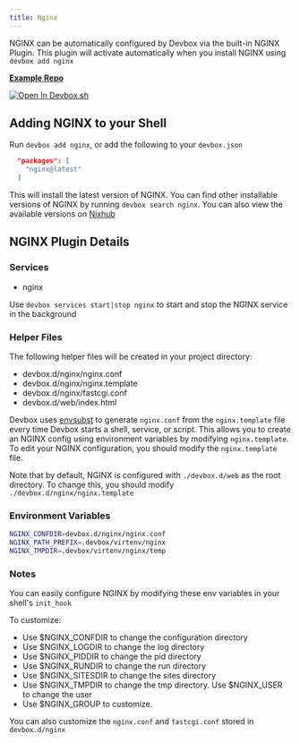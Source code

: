```yaml
---
title: Nginx
---
```


NGINX can be automatically configured by Devbox via the built-in NGINX Plugin. This plugin will activate automatically when you install NGINX using `devbox add nginx`

[**Example Repo**](https://github.com/jetify-com/devbox/tree/main/examples/servers/nginx)

[![Open In Devbox.sh](https://www.jetify.com/img/devbox/open-in-devbox.svg)](https://devbox.sh/open/templates/nginx)

## Adding NGINX to your Shell

Run `devbox add nginx`, or add the following to your `devbox.json`

```json
  "packages": [
    "nginx@latest"
  ]
```

This will install the latest version of NGINX. You can find other installable versions of NGINX by running `devbox search nginx`. You can also view the available versions on [Nixhub](https://www.nixhub.io/packages/nginx)

## NGINX Plugin Details

### Services
* nginx

Use `devbox services start|stop nginx` to start and stop the NGINX service in the background

### Helper Files
The following helper files will be created in your project directory:

* devbox.d/nginx/nginx.conf
* devbox.d/nginx/nginx.template
* devbox.d/nginx/fastcgi.conf
* devbox.d/web/index.html

Devbox uses [envsubst](https://www.gnu.org/software/gettext/manual/html_node/envsubst-Invocation.html) to generate `nginx.conf` from the `nginx.template` file every time Devbox starts a shell, service, or script. This allows you to create an NGINX config using environment variables by modifying `nginx.template`. To edit your NGINX configuration, you should modify the `nginx.template` file. 

Note that by default, NGINX is configured with `./devbox.d/web` as the root directory. To change this, you should modify `./devbox.d/nginx/nginx.template`

### Environment Variables
```bash
NGINX_CONFDIR=devbox.d/nginx/nginx.conf
NGINX_PATH_PREFIX=.devbox/virtenv/nginx
NGINX_TMPDIR=.devbox/virtenv/nginx/temp
```

### Notes
You can easily configure NGINX by modifying these env variables in your shell's `init_hook`

To customize:
* Use $NGINX_CONFDIR to change the configuration directory
* Use $NGINX_LOGDIR to change the log directory
* Use $NGINX_PIDDIR to change the pid directory
* Use $NGINX_RUNDIR to change the run directory
* Use $NGINX_SITESDIR to change the sites directory
* Use $NGINX_TMPDIR to change the tmp directory. Use $NGINX_USER to change the user
* Use $NGINX_GROUP to customize.

You can also customize the `nginx.conf` and `fastcgi.conf` stored in `devbox.d/nginx`
